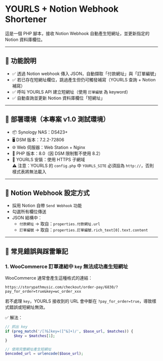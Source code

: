 # YOURLS + Notion Webhook Shortener

這是一個 PHP 腳本，接收 Notion Webhook 自動產生短網址，並更新指定的 Notion 資料庫欄位。

---

## 🔧 功能說明

- ✅ 透過 Notion webhook 傳入 JSON，自動擷取「付款網址」與「訂單編號」
- ✅ 若已存在短網址欄位，跳過產生但仍可觸發補寫（YOURLS 查詢 + Notion 補寫）
- ✅ 呼叫 YOURLS API 建立短網址（使用 `訂單編號` 為 keyword）
- ✅ 自動查詢並更新 Notion 資料庫欄位「短網址」

---

## 🧩 部署環境（本專案 v1.0 測試環境）

- 📦 Synology NAS：DS423+
- 🖥️ DSM 版本：7.2.2-72806
- 🌐 Web 伺服器：Web Station + Nginx
- 🐘 PHP 版本：8.0（因 DSM 限制暫不使用 8.2）
- 🔗 YOURLS 安裝：使用 HTTPS 子網域  
  ⚠️ 注意：YOURLS 的 `config.php` 中 `YOURLS_SITE` 必須設為 `http://`，否則樣式表將無法載入

---

## 🚀 Notion Webhook 設定方式

- 採用 Notion 自帶 `Send Webhook` 功能
- 勾選所有欄位傳送
- JSON 結構中：
  - `付款網址` → 取自：`properties.付款網址.url`
  - `訂單編號` → 取自：`properties.訂單編號.rich_text[0].text.content`

---

## 🧠 常見錯誤與踩雷筆記

### 1. WooCommerce 訂單連結中 `key` 無法成功產生短網址

WooCommerce 通常會產生這種格式的連結：
```
https://storypathmusic.com/checkout/order-pay/6830/?pay_for_order=true&key=wc_order_xxx
```

若不處理 `key`，YOURLS 接收到的 URL 會中斷在 `?pay_for_order=true`，導致樣式錯誤或短網址無效。

✅ 解法：

```php
// 抓出 key
if (preg_match('/[?&]key=([^&]+)/', $base_url, $matches)) {
    $key = $matches[1];
}

// 使用完整網址產生短網址
$encoded_url = urlencode($base_url);
